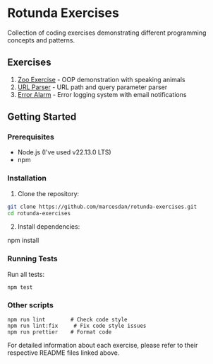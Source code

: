 # Rotunda Exercises

Collection of coding exercises demonstrating different programming concepts and patterns.

## Exercises

1. [Zoo Exercise](./zoo/README.md) - OOP demonstration with speaking animals
2. [URL Parser](./url-parser/README.md) - URL path and query parameter parser
3. [Error Alarm](./error-alarm/README.md) - Error logging system with email notifications

## Getting Started

### Prerequisites

- Node.js (I've used v22.13.0 LTS)
- npm

### Installation

1. Clone the repository:

```bash
git clone https://github.com/marcesdan/rotunda-exercises.git
cd rotunda-exercises
```

2. Install dependencies:

npm install

### Running Tests

Run all tests:

```shell
npm test
```

### Other scripts

```shell
npm run lint        # Check code style
npm run lint:fix     # Fix code style issues
npm run prettier    # Format code
```

For detailed information about each exercise, please refer to their respective README files linked above.

